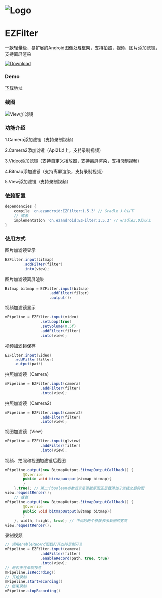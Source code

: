 # ![Logo](https://raw.githubusercontent.com/uestccokey/EZFilter/master/logo.png)
# EZFilter
一款轻量级，易扩展的Android图像处理框架，支持拍照，视频，图片添加滤镜，支持离屏渲染

[ ![Download](https://api.bintray.com/packages/uestccokey/maven/EZFilter/images/download.svg) ](https://bintray.com/uestccokey/maven/EZFilter/_latestVersion)

### Demo

[下载地址](https://raw.githubusercontent.com/uestccokey/EZFilter/master/demo.apk)

### 截图

![View加滤镜](https://raw.githubusercontent.com/uestccokey/EZFilter/develop/view-filter.gif)

### 功能介绍

1.Camera添加滤镜（支持录制视频）

2.Camera2添加滤镜（Api21以上，支持录制视频）

3.Video添加滤镜（支持自定义播放器，支持离屏渲染，支持录制视频）

4.Bitmap添加滤镜（支持离屏渲染，支持录制视频）

5.View添加滤镜（支持录制视频）

### 依赖配置

``` gradle
dependencies {
    compile 'cn.ezandroid:EZFilter:1.5.3' // Gradle 3.0以下
    // 或者
    implementation 'cn.ezandroid:EZFilter:1.5.3' // Gradle3.0及以上
}
```

### 使用方式

图片加滤镜显示

``` java
EZFilter.input(bitmap)
        .addFilter(filter)
        .into(view);
```

图片加滤镜离屏渲染

``` java
Bitmap bitmap = EZFilter.input(bitmap)
                    .addFilter(filter)
                    .output();

```

视频加滤镜显示

``` java
mPipeline = EZFilter.input(video)
                .setLoop(true)
                .setVolume(0.5f)
                .addFilter(filter)
                .into(view);
```

视频加滤镜保存

``` java
EZFilter.input(video)
    .addFilter(filter)
    .output(path)
```

拍照加滤镜（Camera）

``` java
mPipeline = EZFilter.input(camera)
                .addFilter(filter)
                .into(view);
```

拍照加滤镜（Camera2）

``` java
mPipeline = EZFilter.input(camera2)
                .addFilter(filter)
                .into(view);
```

视图加滤镜（View）

``` java
mPipeline = EZFilter.input(glview)
                .addFilter(filter)
                .into(view);
```

视频、拍照和视图加滤镜后截图

``` java
mPipeline.output(new BitmapOutput.BitmapOutputCallback() {
        @Override
        public void bitmapOutput(Bitmap bitmap){
        }
    },true); // 第二个boolean参数表示是否截原图还是截添加了滤镜之后的图
view.requestRender();
    // 或者
mPipeline.output(new BitmapOutput.BitmapOutputCallback() {
        @Override
        public void bitmapOutput(Bitmap bitmap){
        }
    }, width, height, true); // 中间的两个参数表示截图的宽高
view.requestRender();
```

录制视频

``` java
// 调用enableRecord函数打开支持录制开关
mPipeline = EZFilter.input(camera)
                .addFilter(filter)
                .enableRecord(path, true, true)
                .into(view);
// 是否正在录制视频
mPipeline.isRecording()
// 开始录制
mPipeline.startRecording()
// 结束录制
mPipeline.stopRecording()
```

